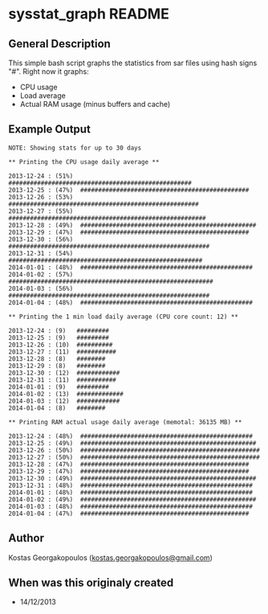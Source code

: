 sysstat_graph README
====================

General Description
-------------------

This simple bash script graphs the statistics from sar files using hash signs "#".
Right now it graphs:

* CPU usage
* Load average
* Actual RAM usage (minus buffers and cache)

Example Output
--------------

	NOTE: Showing stats for up to 30 days
	
	** Printing the CPU usage daily average **
	
	2013-12-24 : (51%)  ###################################################
	2013-12-25 : (47%)  ###############################################
	2013-12-26 : (53%)  #####################################################
	2013-12-27 : (55%)  #######################################################
	2013-12-28 : (49%)  #################################################
	2013-12-29 : (47%)  ###############################################
	2013-12-30 : (56%)  ########################################################
	2013-12-31 : (54%)  ######################################################
	2014-01-01 : (48%)  ################################################
	2014-01-02 : (57%)  #########################################################
	2014-01-03 : (56%)  ########################################################
	2014-01-04 : (48%)  ################################################
	
	** Printing the 1 min load daily average (CPU core count: 12) **
	
	2013-12-24 : (9)   #########
	2013-12-25 : (9)   #########
	2013-12-26 : (10)  ##########
	2013-12-27 : (11)  ###########
	2013-12-28 : (8)   ########
	2013-12-29 : (8)   ########
	2013-12-30 : (12)  ############
	2013-12-31 : (11)  ###########
	2014-01-01 : (9)   #########
	2014-01-02 : (13)  #############
	2014-01-03 : (12)  ############
	2014-01-04 : (8)   ########
	
	** Printing RAM actual usage daily average (memotal: 36135 MB) **
	
	2013-12-24 : (48%)  ################################################
	2013-12-25 : (49%)  #################################################
	2013-12-26 : (50%)  ##################################################
	2013-12-27 : (50%)  ##################################################
	2013-12-28 : (47%)  ###############################################
	2013-12-29 : (47%)  ###############################################
	2013-12-30 : (49%)  #################################################
	2013-12-31 : (48%)  ################################################
	2014-01-01 : (48%)  ################################################
	2014-01-02 : (49%)  #################################################
	2014-01-03 : (48%)  ################################################
	2014-01-04 : (47%)  ###############################################
		
Author
------

Kostas Georgakopoulos (kostas.georgakopoulos@gmail.com)

When was this originaly created
-------------------------------

* 14/12/2013

